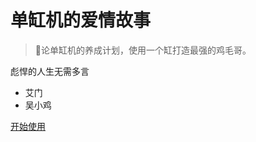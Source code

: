 <!-- _coverpage.md -->

# 单缸机的爱情故事 

> 💪论单缸机的养成计划，使用一个缸打造最强的鸡毛哥。

 彪悍的人生无需多言
- 艾门
- 吴小鸡


[开始使用](/README.md)
